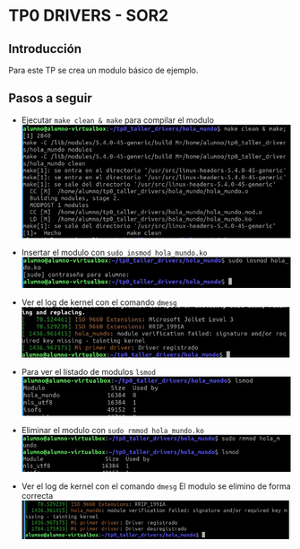# TP0 DRIVERS - SOR2

## Introducción
Para este TP se crea un modulo básico de ejemplo.

## Pasos a seguir

* Ejecutar ```make clean & make``` para compilar el modulo
![](capturas/1makeandclean.jpg)

* Insertar el modulo con ```sudo insmod hola_mundo.ko```
![](capturas/2insertarmodulo.jpg)

* Ver el log de kernel con el comando ```dmesg```
![](capturas/3logkernel.jpg)

* Para ver el listado de modulos ```lsmod```
![](capturas/4lsmod.jpg)

* Eliminar el modulo con ```sudo rmmod hola_mundo.ko```
![](capturas/5remove.jpg)

* Ver el log de kernel con el comando ```dmesg``` El modulo se elimino de forma correcta
![](capturas/6logdesregistrado.jpg)
